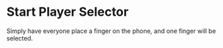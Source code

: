 # Start Player Selector

Simply have everyone place a finger on the phone, and one finger will be selected.